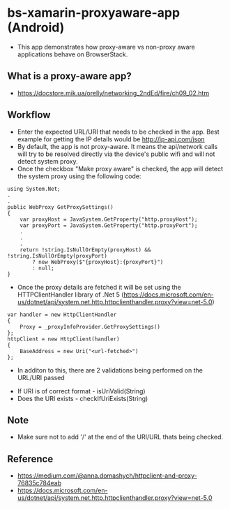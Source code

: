# bs-xamarin-proxyaware-app (Android)

* This app demonstrates how proxy-aware vs non-proxy aware applications behave on BrowserStack.

## What is a proxy-aware app?
- https://docstore.mik.ua/orelly/networking_2ndEd/fire/ch09_02.htm

## Workflow
- Enter the expected URL/URI that needs to be checked in the app. Best example for getting the IP details would be http://ip-api.com/json
- By default, the app is not proxy-aware. It means the api/network calls will try to be resolved directly via the device's public wifi and will not detect system proxy.
- Once the checkbox "Make proxy aware" is checked, the app will detect the system proxy using the following code:
```
using System.Net;
.
.
public WebProxy GetProxySettings()
{
	var proxyHost = JavaSystem.GetProperty("http.proxyHost");
	var proxyPort = JavaSystem.GetProperty("http.proxyPort");
	.
	.
	.
	return !string.IsNullOrEmpty(proxyHost) && !string.IsNullOrEmpty(proxyPort)
	    ? new WebProxy($"{proxyHost}:{proxyPort}")
	    : null;
}
```
- Once the proxy details are fetched it will be set using the HTTPClientHandler library of .Net 5 (https://docs.microsoft.com/en-us/dotnet/api/system.net.http.httpclienthandler.proxy?view=net-5.0)
```
var handler = new HttpClientHandler
{
    Proxy = _proxyInfoProvider.GetProxySettings()
};
httpClient = new HttpClient(handler)
{
    BaseAddress = new Uri("<url-fetched>")
};
```
- In  additon to this, there are 2 validations being performed on the URL/URI passed
* If URI is of correct format - isUriValid(String)
* Does the URI exists - checkIfUriExists(String)

## Note

* Make sure not to add '/' at the end of the URI/URL thats being checked.

## Reference
- https://medium.com/@anna.domashych/httpclient-and-proxy-76835c784eab
- https://docs.microsoft.com/en-us/dotnet/api/system.net.http.httpclienthandler.proxy?view=net-5.0